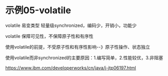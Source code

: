# 示例05-volatile

volatile 易变类型
轻量级synchronized，编码少，开销小，功能少

volatile 保障可见性，不保障原子性和有序性

使用volatile的前提，不受原子性和有序性影响--》原子性操作、状态独立

使用volatile而非synchronized的主要原因：1.编写简单，2.性能较优，3.非阻塞


https://www.ibm.com/developerworks/cn/java/j-jtp06197.html

